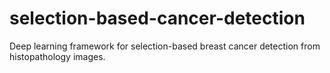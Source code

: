 # selection-based-cancer-detection
Deep learning framework for selection-based breast cancer detection from histopathology images.
